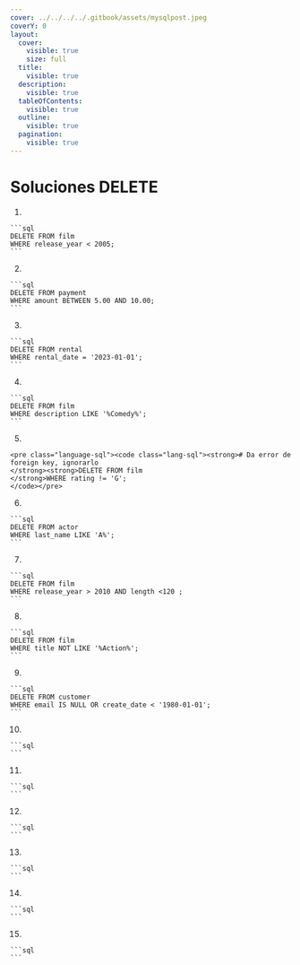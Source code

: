 ```yaml
---
cover: ../../../../.gitbook/assets/mysqlpost.jpeg
coverY: 0
layout:
  cover:
    visible: true
    size: full
  title:
    visible: true
  description:
    visible: true
  tableOfContents:
    visible: true
  outline:
    visible: true
  pagination:
    visible: true
---
```


# Soluciones DELETE



1.

    ```sql
    DELETE FROM film
    WHERE release_year < 2005;
    ```
2.

    ```sql
    DELETE FROM payment
    WHERE amount BETWEEN 5.00 AND 10.00;
    ```
3.

    ```sql
    DELETE FROM rental
    WHERE rental_date = '2023-01-01'; 
    ```
4.

    ```sql
    DELETE FROM film 
    WHERE description LIKE '%Comedy%'; 
    ```
5.

    <pre class="language-sql"><code class="lang-sql"><strong># Da error de foreign key, ignorarlo
    </strong><strong>DELETE FROM film
    </strong>WHERE rating != 'G';
    </code></pre>
6.

    ```sql
    DELETE FROM actor 
    WHERE last_name LIKE 'A%';    
    ```
7.

    ```sql
    DELETE FROM film 
    WHERE release_year > 2010 AND length <120 ; 
    ```
8.

    ```sql
    DELETE FROM film
    WHERE title NOT LIKE '%Action%';
    ```
9.

    ```sql
    DELETE FROM customer
    WHERE email IS NULL OR create_date < '1980-01-01';
    ```
10.

    ```sql
    ```
11.

    ```sql
    ```
12.

    ```sql
    ```
13.

    ```sql
    ```
14.

    ```sql
    ```
15.

    ```sql
    ```

